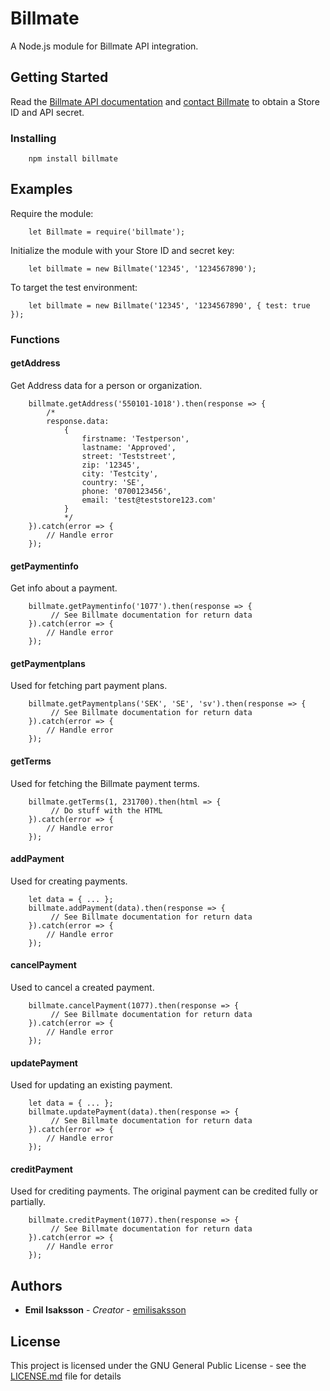 # Billmate

A Node.js module for Billmate API integration.

## Getting Started

Read the [Billmate API documentation](http://developer.billmate.se) and [contact Billmate](https://www.billmate.se/partners/) to obtain a Store ID and API secret.

### Installing

```
    npm install billmate
```


## Examples

Require the module:
```
    let Billmate = require('billmate');
```

Initialize the module with your Store ID and secret key:
```
    let billmate = new Billmate('12345', '1234567890');
```

To target the test environment:
```
    let billmate = new Billmate('12345', '1234567890', { test: true });
```


### Functions

#### getAddress
Get Address data for a person or organization.

```
    billmate.getAddress('550101-1018').then(response => {
        /* 
        response.data:
            { 
                firstname: 'Testperson',
                lastname: 'Approved',
                street: 'Teststreet',
                zip: '12345',
                city: 'Testcity',
                country: 'SE',
                phone: '0700123456',
                email: 'test@teststore123.com' 
            }
            */            
    }).catch(error => {
        // Handle error
    });
```

#### getPaymentinfo
Get info about a payment.

```
    billmate.getPaymentinfo('1077').then(response => {
         // See Billmate documentation for return data          
    }).catch(error => {
        // Handle error
    });
```

#### getPaymentplans
Used for fetching part payment plans.

```
    billmate.getPaymentplans('SEK', 'SE', 'sv').then(response => {
         // See Billmate documentation for return data          
    }).catch(error => {
        // Handle error
    });
```

#### getTerms
Used for fetching the Billmate payment terms.

```
    billmate.getTerms(1, 231700).then(html => {
         // Do stuff with the HTML       
    }).catch(error => {
        // Handle error
    });
```

#### addPayment
Used for creating payments.

```
    let data = { ... };
    billmate.addPayment(data).then(response => {
         // See Billmate documentation for return data     
    }).catch(error => {
        // Handle error
    });
```

#### cancelPayment
Used to cancel a created payment.

```
    billmate.cancelPayment(1077).then(response => {
         // See Billmate documentation for return data     
    }).catch(error => {
        // Handle error
    });
```

#### updatePayment
Used for updating an existing payment.

```
    let data = { ... };
    billmate.updatePayment(data).then(response => {
         // See Billmate documentation for return data     
    }).catch(error => {
        // Handle error
    });
```

#### creditPayment
Used for crediting payments. The original payment can be credited fully or partially.

```
    billmate.creditPayment(1077).then(response => {
         // See Billmate documentation for return data     
    }).catch(error => {
        // Handle error
    });
```



## Authors

* **Emil Isaksson** - *Creator* - [emilisaksson](https://github.com/emilisaksson)


## License

This project is licensed under the GNU General Public License - see the [LICENSE.md](LICENSE.md) file for details

